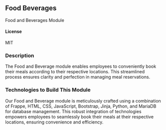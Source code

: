 ## Food Beverages

Food and Beverages Module

#### License

MIT


### Description

The Food and Beverage module enables employees to conveniently book their meals according to their respective locations. This streamlined process ensures clarity and perfection in managing meal reservations.


### Technologies to Build This Module

Our Food and Beverage module is meticulously crafted using a combination of Frappe, HTML, CSS, JavaScript, Bootstrap, Jinja, Python, and MariaDB for database management. This robust integration of technologies empowers employees to seamlessly book their meals at their respective locations, ensuring convenience and efficiency.